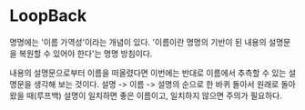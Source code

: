 # LoopBack

명명에는 '이름 가역성'이라는 개념이 있다. '이름이란 명명의 기반이 된 내용의 설명문을 복원할 수 있어야 한다'는 명명 방침이다.

내용의 설명문으로부터 이름을 떠올렸다면 이번에는 반대로 이름에서 추측할 수 있는 설명문을 생각해 보는 것이다. 설명 -> 이름 -> 설명의 순으로 한 바퀴 돌아서 원래로 돌아왔을 때(루프백) 설명이 일치하면 좋은 이름이고, 일치하지 않으면 주의가 필요하다.
